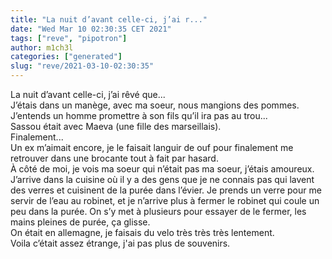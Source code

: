 ```yaml
---
title: "La nuit d’avant celle-ci, j’ai r..."
date: "Wed Mar 10 02:30:35 CET 2021"
tags: ["reve", "pipotron"]
author: m1ch3l
categories: ["generated"]
slug: "reve/2021-03-10-02:30:35"
---
```


La nuit d’avant celle-ci, j’ai rêvé que...<br>
J’étais dans un manège, avec ma soeur, nous mangions des pommes.<br>
J’entends un homme promettre à son fils qu’il ira pas au trou...<br>
Sassou était avec Maeva (une fille des marseillais).<br>
Finalement...<br>
Un ex m’aimait encore, je le faisait languir de ouf pour finalement me retrouver dans une brocante tout à fait par hasard.<br>
À côté de moi, je vois ma soeur qui n’était pas ma soeur, j’étais amoureux.<br>
J’arrive dans la cuisine où il y a des gens que je ne connais pas qui lavent des verres et cuisinent de la purée dans l’évier. Je prends un verre pour me servir de l’eau au robinet, et je n’arrive plus à fermer le robinet qui coule un peu dans la purée. On s’y met à plusieurs pour essayer de le fermer, les mains pleines de purée, ça glisse.<br>
On était en allemagne, je faisais du velo très très très lentement.<br>
Voila c’était assez étrange, j'ai pas plus de souvenirs.<br>

